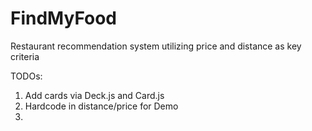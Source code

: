 # FindMyFood

Restaurant recommendation system utilizing price and distance as key criteria

TODOs:
1. Add cards via Deck.js and Card.js
2. Hardcode in distance/price for Demo
3. 